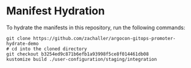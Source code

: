 # Manifest Hydration

To hydrate the manifests in this repository, run the following commands:

```shell
git clone https://github.com/zachaller/argocon-gitops-promoter-hydrate-demo
# cd into the cloned directory
git checkout b3254ed9c871b6efb1a93998f5ce8f014461db08
kustomize build ./user-configuration/staging/integration
```
